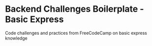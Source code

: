 # Backend Challenges Boilerplate - Basic Express

Code challenges and practices from FreeCodeCamp on basic express knowledge
